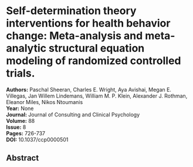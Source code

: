 # Self-determination theory interventions for health behavior change:                        Meta-analysis and meta-analytic structural equation modeling of randomized                        controlled trials.

**Authors:** Paschal Sheeran, Charles E. Wright, Aya Avishai, Megan E. Villegas, Jan Willem Lindemans, William M. P. Klein, Alexander J. Rothman, Eleanor Miles, Nikos Ntoumanis  
**Year:** None  
**Journal:** Journal of Consulting and Clinical Psychology  
**Volume:** 88  
**Issue:** 8  
**Pages:** 726-737  
**DOI:** 10.1037/ccp0000501  

## Abstract


